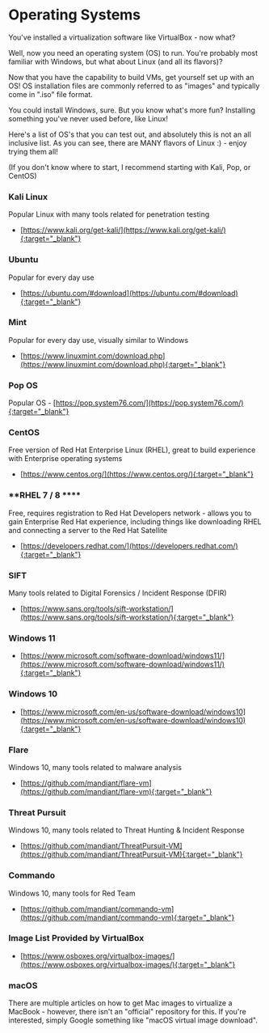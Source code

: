 # Operating Systems
You've installed a virtualization software like VirtualBox - now what?

Well, now you need an operating system (OS) to run.  You're probably most familiar with Windows, but what about Linux (and all its flavors)?

Now that you have the capability to build VMs, get yourself set up with an OS!  OS installation files are commonly referred to as "images" and typically come in ".iso" file format.

You could install Windows, sure.  But you know what's more fun?  Installing something you've never used before, like Linux!

Here's a list of OS's that you can test out, and absolutely this is not an all inclusive list.  As you can see, there are MANY flavors of Linux :) - enjoy trying them all!

(If you don't know where to start, I recommend starting with Kali, Pop, or CentOS)

### **Kali Linux**
Popular Linux with many tools related for penetration testing
- [https://www.kali.org/get-kali/](https://www.kali.org/get-kali/){:target="_blank"}

### **Ubuntu**
Popular for every day use
- [https://ubuntu.com/#download](https://ubuntu.com/#download){:target="_blank"}

### **Mint**
Popular for every day use, visually similar to Windows
- [https://www.linuxmint.com/download.php](https://www.linuxmint.com/download.php){:target="_blank"}

### **Pop OS**
Popular OS
    - [https://pop.system76.com/](https://pop.system76.com/){:target="_blank"}

### **CentOS**
Free version of Red Hat Enterprise Linux (RHEL), great to build experience with Enterprise operating systems
- [https://www.centos.org/](https://www.centos.org/){:target="_blank"}

### **RHEL 7 / 8 ****
Free, requires registration to Red Hat Developers network - allows you to gain Enterprise Red Hat experience, including things like downloading RHEL and connecting a server to the Red Hat Satellite
- [https://developers.redhat.com/](https://developers.redhat.com/){:target="_blank"}

### **SIFT**
Many tools related to Digital Forensics / Incident Response (DFIR)
- [https://www.sans.org/tools/sift-workstation/](https://www.sans.org/tools/sift-workstation/){:target="_blank"}

### **Windows 11**
- [https://www.microsoft.com/software-download/windows11/](https://www.microsoft.com/software-download/windows11/){:target="_blank"}

### **Windows 10**
- [https://www.microsoft.com/en-us/software-download/windows10](https://www.microsoft.com/en-us/software-download/windows10){:target="_blank"}

### **Flare**
Windows 10, many tools related to malware analysis
- [https://github.com/mandiant/flare-vm](https://github.com/mandiant/flare-vm){:target="_blank"}

### **Threat Pursuit**
Windows 10, many tools related to Threat Hunting & Incident Response
- [https://github.com/mandiant/ThreatPursuit-VM](https://github.com/mandiant/ThreatPursuit-VM){:target="_blank"}

### **Commando**
Windows 10, many tools for Red Team
- [https://github.com/mandiant/commando-vm](https://github.com/mandiant/commando-vm){:target="_blank"}

### **Image List Provided by VirtualBox**
- [https://www.osboxes.org/virtualbox-images/](https://www.osboxes.org/virtualbox-images/){:target="_blank"}

### **macOS**
There are multiple articles on how to get Mac images to virtualize a MacBook - however, there isn't an "official" repository for this.  If you're interested, simply Google something like "macOS virtual image download".